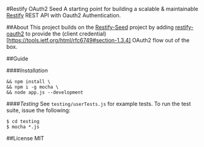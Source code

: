 #Restify OAuth2 Seed
A starting point for building a scalable & maintainable [Restify](http://mcavage.me/node-restify/) REST API with Oauth2 Authentication.

##About
This project builds on the [Restify-Seed](https://github.com/MatthewVita/Restify-Seed) project by adding [restify-oauth2](https://github.com/domenic/restify-oauth2) to provide the (client credential)[https://tools.ietf.org/html/rfc6749#section-1.3.4] OAuth2 flow out of the box.

##Guide

####_Installation_
```shell
&& npm install \
&& npm i -g mocha \
&& node app.js --development
```
####_Testing_
See ```testing/userTests.js``` for example tests. To run the test suite, issue the following:

```shell
$ cd testing
$ mocha *.js
```

##License
MIT

